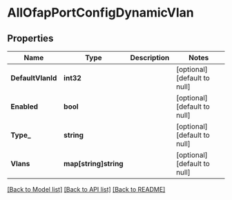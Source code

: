 # AllOfapPortConfigDynamicVlan

## Properties
Name | Type | Description | Notes
------------ | ------------- | ------------- | -------------
**DefaultVlanId** | **int32** |  | [optional] [default to null]
**Enabled** | **bool** |  | [optional] [default to null]
**Type_** | **string** |  | [optional] [default to null]
**Vlans** | **map[string]string** |  | [optional] [default to null]

[[Back to Model list]](../README.md#documentation-for-models) [[Back to API list]](../README.md#documentation-for-api-endpoints) [[Back to README]](../README.md)

